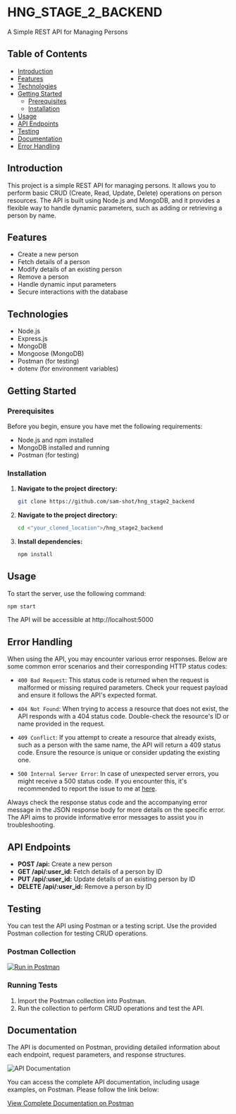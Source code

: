 # HNG_STAGE_2_BACKEND

A Simple REST API for Managing Persons

## Table of Contents

- [Introduction](#introduction)
- [Features](#features)
- [Technologies](#technologies)
- [Getting Started](#getting-started)
  - [Prerequisites](#prerequisites)
  - [Installation](#installation)
- [Usage](#usage)
- [API Endpoints](#api-endpoints)
- [Testing](#testing)
- [Documentation](#documentation)
- [Error Handling](#error-handling)
## Introduction

This project is a simple REST API for managing persons. It allows you to perform basic CRUD (Create, Read, Update, Delete) operations on person resources. The API is built using Node.js and MongoDB, and it provides a flexible way to handle dynamic parameters, such as adding or retrieving a person by name.

## Features

- Create a new person
- Fetch details of a person
- Modify details of an existing person
- Remove a person
- Handle dynamic input parameters
- Secure interactions with the database

## Technologies

- Node.js
- Express.js
- MongoDB
- Mongoose (MongoDB)
- Postman (for testing)
- dotenv (for environment variables)

## Getting Started

### Prerequisites

Before you begin, ensure you have met the following requirements:

- Node.js and npm installed
- MongoDB installed and running
- Postman (for testing)

### Installation

1. **Navigate to the project directory:**


    ```bash
    git clone https://github.com/sam-shot/hng_stage2_backend
    ```


2. **Navigate to the project directory:**

    ```bash
    cd <"your_cloned_location">/hng_stage2_backend
    ```

2. **Install dependencies:**

    ```bash
    npm install
    ```

## Usage

To start the server, use the following command:

```bash
npm start
```

The API will be accessible at http://localhost:5000


## Error Handling

When using the API, you may encounter various error responses. Below are some common error scenarios and their corresponding HTTP status codes:

- `400 Bad Request`: This status code is returned when the request is malformed or missing required parameters. Check your request payload and ensure it follows the API's expected format.

- `404 Not Found`: When trying to access a resource that does not exist, the API responds with a 404 status code. Double-check the resource's ID or name provided in the request.

- `409 Conflict`: If you attempt to create a resource that already exists, such as a person with the same name, the API will return a 409 status code. Ensure the resource is unique or consider updating the existing one.

- `500 Internal Server Error`: In case of unexpected server errors, you might receive a 500 status code. If you encounter this, it's recommended to report the issue to me at [here](mailto:samshotmedia01@gmail.com).

Always check the response status code and the accompanying error message in the JSON response body for more details on the specific error. The API aims to provide informative error messages to assist you in troubleshooting.


## API Endpoints

- **POST /api:** Create a new person
- **GET /api/:user_id:** Fetch details of a person by ID
- **PUT /api/:user_id:** Update details of an existing person by ID
- **DELETE /api/:user_id:** Remove a person by ID


## Testing

You can test the API using Postman or a testing script. Use the provided Postman collection for testing CRUD operations.

### Postman Collection

[![Run in Postman](https://run.pstmn.io/button.svg)](https://app.getpostman.com/run-collection/24711521-dd995c3e-7b46-4e8a-b9ae-af8206bdb7f4?action=collection%2Ffork&source=rip_markdown&collection-url=entityId%3D24711521-dd995c3e-7b46-4e8a-b9ae-af8206bdb7f4%26entityType%3Dcollection%26workspaceId%3D52a7857f-1abd-4ef3-a021-89b2a2971902)


### Running Tests

1. Import the Postman collection into Postman.
2. Run the collection to perform CRUD operations and test the API.

## Documentation

The API is documented on Postman, providing detailed information about each endpoint, request parameters, and response structures.

![API Documentation](https://github-production-user-asset-6210df.s3.amazonaws.com/75101172/267460046-2e200dad-4bc7-4adb-bec5-7dd67766e36c.png)


You can access the complete API documentation, including usage examples, on Postman. Please follow the link below:

[View Complete Documentation on Postman](https://documenter.getpostman.com/view/24711521/2s9YC4TXcs)
